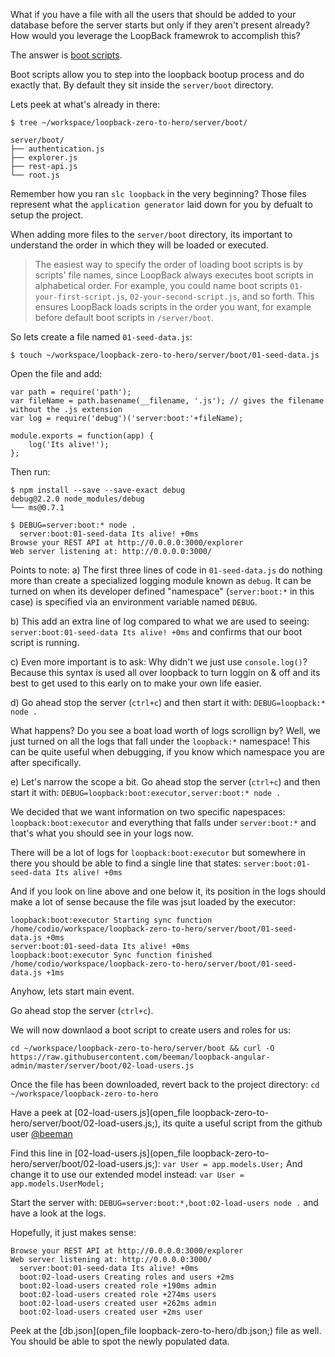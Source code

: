 What if you have a file with all the users that should be added to your database before the server starts but only if they aren't present already? How would you leverage the LoopBack framewrok to accomplish this?

The answer is [boot scripts](http://docs.strongloop.com/display/LB/Defining+boot+scripts).

Boot scripts allow you to step into the loopback bootup process and do exactly that. By default they sit inside the `server/boot` directory.

Lets peek at what's already in there:
```
$ tree ~/workspace/loopback-zero-to-hero/server/boot/

server/boot/
├── authentication.js
├── explorer.js
├── rest-api.js
└── root.js
```

Remember how you ran `slc loopback` in the very beginning? Those files represent what the `application generator` laid down for you by defualt to setup the project.

When adding more files to the `server/boot` directory, its important to understand the order in which they will be loaded or executed.

> The easiest way to specify the order of loading boot scripts is by scripts' file names, since LoopBack always executes boot scripts in alphabetical order.  For example, you could name boot scripts `01-your-first-script.js`, `02-your-second-script.js`, and so forth. This ensures LoopBack loads scripts in the order you want, for example before default boot scripts in `/server/boot`.

So lets create a file named `01-seed-data.js`:
```
$ touch ~/workspace/loopback-zero-to-hero/server/boot/01-seed-data.js
```

Open the file and add:
```
var path = require('path');
var fileName = path.basename(__filename, '.js'); // gives the filename without the .js extension
var log = require('debug')('server:boot:'+fileName);

module.exports = function(app) {
    log('Its alive!');
};
```

Then run:
```
$ npm install --save --save-exact debug
debug@2.2.0 node_modules/debug
└── ms@0.7.1

$ DEBUG=server:boot:* node .
  server:boot:01-seed-data Its alive! +0ms
Browse your REST API at http://0.0.0.0:3000/explorer
Web server listening at: http://0.0.0.0:3000/
```

Points to note:
a) The first three lines of code in `01-seed-data.js` do nothing more than create a specialized logging module known as `debug`. It can be turned on when its developer defined "namespace" (`server:boot:*` in this case) is specified via an environment variable named `DEBUG`.

b) This add an extra line of log compared to what we are used to seeing: `server:boot:01-seed-data Its alive! +0ms` and confirms that our boot script is running.

c) Even more important is to ask: Why didn't we just use `console.log()`? Because this syntax is used all over loopback to turn loggin on & off and its best to get used to this early on to make your own life easier.

d) Go ahead stop the server (`ctrl+c`) and then start it with: `DEBUG=loopback:* node .`

What happens? Do you see a boat load worth of logs scrollign by? Well, we just turned on all the logs that fall under the `loopback:*` namespace! This can be quite useful when debugging, if you know which namespace you are after specifically.

e) Let's narrow the scope a bit. Go ahead stop the server (`ctrl+c`) and then start it with: `DEBUG=loopback:boot:executor,server:boot:* node .`

We decided that we want information on two specific napespaces: `loopback:boot:executor` and everything that falls under `server:boot:*` and that's what you should see in your logs now.

There will be a lot of logs for `loopback:boot:executor` but somewhere in there you should be able to find a single line that states:
`server:boot:01-seed-data Its alive! +0ms`

And if you look on line above and one below it, its position in the logs should make a lot of sense because the file was jsut loaded by the executor:
```
loopback:boot:executor Starting sync function /home/codio/workspace/loopback-zero-to-hero/server/boot/01-seed-data.js +0ms
server:boot:01-seed-data Its alive! +0ms
loopback:boot:executor Sync function finished /home/codio/workspace/loopback-zero-to-hero/server/boot/01-seed-data.js +1ms
```

Anyhow, lets start main event.

Go ahead stop the server (`ctrl+c`).

We will now downlaod a boot script to create users and roles for us:
```
cd ~/workspace/loopback-zero-to-hero/server/boot && curl -O https://raw.githubusercontent.com/beeman/loopback-angular-admin/master/server/boot/02-load-users.js
```

Once the file has been downloaded, revert back to the project directory: `cd ~/workspace/loopback-zero-to-hero`

Have a peek at [02-load-users.js](open_file loopback-zero-to-hero/server/boot/02-load-users.js;), its quite a useful script from the github user [@beeman](https://github.com/beeman)

Find this line in [02-load-users.js](open_file loopback-zero-to-hero/server/boot/02-load-users.js;):
`var User = app.models.User;`
And change it to use our extended model instead:
`var User = app.models.UserModel;`

Start the server with: `DEBUG=server:boot:*,boot:02-load-users node .`
and have a look at the logs.

Hopefully, it just makes sense:
```
Browse your REST API at http://0.0.0.0:3000/explorer
Web server listening at: http://0.0.0.0:3000/
  server:boot:01-seed-data Its alive! +0ms
  boot:02-load-users Creating roles and users +2ms
  boot:02-load-users created role +190ms admin
  boot:02-load-users created role +274ms users
  boot:02-load-users created user +262ms admin
  boot:02-load-users created user +2ms user
```

Peek at the [db.json](open_file loopback-zero-to-hero/db.json;) file as well. You should be able to spot the newly populated data.

